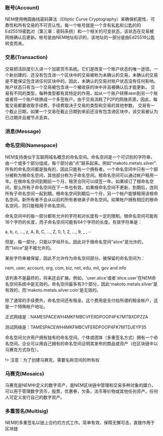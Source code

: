 ### 账号(Account)

NEM使用椭圆曲线密码算法（Elliptic Curve Cryptography）来确保机密性、可靠性和所有交易的不可否认性。每一个帐号就是一个含有私匙和公匙的的Ed25519密匙对（第三章：密码系统）和一个相关的可变状态，该状态在交易被网络确认后更新。帐号是由NEM地址标识的，该地址的一部分是由Ed25519公匙转变而来。

### 交易(Transaction)

交易把活跃度引入进一个加密货币系统。它们是改变一个账户状态的唯一途径。一个新创建的、还没有包含进一个区块中的交易被称为未确认的交易，未确认的交易是不能保证包含进任何区块中的。因此，未确认的交易对账户状态没有任何影响。账户状态只有当一个交易被包含进一个被收获的块中并且被确认后才能更新。
交易有不同的类型，每种类型都有其特定的作用，如从一个账户转移xem到另一个账或者将一个账户转换成一个多签账户。由于交易消耗了P2P的网络资源，因此，每笔交易都要收取手续费，手续费取决于交易的类型和交易的其他参数。
交易有一个截止日期，如果一个交易在截止日期到来前还没有包含进区块中，该交易被认为已过期并且被节点丢弃。

### 消息(Message)


### 命名空间(Namespace)
NEM支持类似于互联网域名概念的命名空间。命名空间是一个可识别的字符串，由一个或多个部分组成，每个部分由"点"联系起来。例如"makoto.metals.silver".所有的命名空间都是独有的，因此只能有一个拥有者。一个命名空间中只有一个部分被称为根命名空间，其他部分称为子命名空间。根命名空间可以通过帐户租用一年。在根命名空间到期前一个月，租赁合同可以续签一年。如果续订了根命名空间，那么所有子命名空间在下一年也有效。如果根命名空间不更新，到期后，连同所有子命名空间一起到期。根命名空间到期后一个月，另一个帐户能够租用该根命名空间。新所有者不会从以前的所有者继承子命名空间。如果帐户拥有相应的根命名空间，则只能租用子命名空间。

命名空间中的每一部分都有允许的字符和对长度有一定的限制。根命名空间可能有16个字符的长度，而子命名空间可能有64个字符的长度。有效字符串是：

  a, b, c, ..., z, A, B, C, ..., Z, 0, 1, 2, ..., 9, _ , -
  
但是，每一部分，只能以字母开头。因此对于根命名空间"alice"是允许的，而"1alice"是不被允许的。

某些字符串被保留，因此不允许作为命名空间部分。被保留的命名空间为：

  nem, user, account, org, com, biz, net, edu, mil, gov and info
  
该列表不是最终的，将来还会扩展。例如，'user.alice'或者'alice.user'在NEM命名空间系统中是无效的。命名空间最多有3个部分，因此'makoto.metals.silver'是有效的，而'makoto.metals.silver.coin'是无效的。

除了通常的手续费外，命名空间还有租金。这个费用是支付给所谓的租金帐户，这是一个特殊帐户地址。

  正式网络是：NAMESPACEWH4MKFMBCVFERDPOOP4FK7MTBXDPZZA
  
  测试网络是：TAMESPACEWH4MKFMBCVFERDPOOP4FK7MTDJEYP35
  
命名空间允许用户拥有独有的命名空间。个体或团体（多重签名方式）拥有一个命名空间。企业可以用自己拥有的命名空间证明其发布的商品或资产（在区块链中以马赛克方式存在）。

!> 注意：为了创建马赛克，需要名称空间的所有权

### 马赛克(Mosaics)

马赛克是NEM中定义的数字资产，是NEM区块链中管理和交易多种对象的媒介。可以用于管理数字货币，股票，优惠券，欠条，法币等价物或其他任何资产。任何人可定义发行自己的数字资产。

### 多重签名(Multisig)

NEM的多重签名以链上合约的方式工作。简单有效，保障无懈可击，直接作用于区块链
